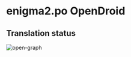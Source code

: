 # enigma2.po OpenDroid

## Translation status
![open-graph](https://github.com/user-attachments/assets/635f071d-922c-4b36-9194-3d7e936aa10f)


